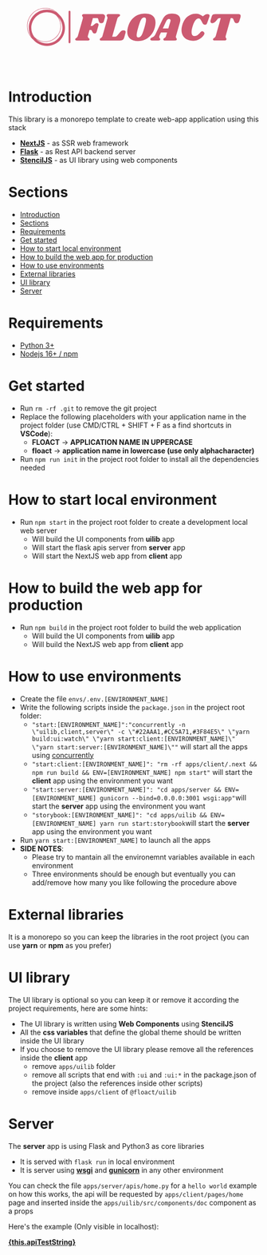 <a href="https://github.com/Flowrome/floact">
<svg width="100%" height="100%" viewBox="0 0 2500 834" version="1.1" xmlns="http://www.w3.org/2000/svg" fill-rule="evenodd" clip-rule="evenodd" stroke-linejoin="round" stroke-miterlimit="2">
<g>
<g id="o-0">
<path d="M618.08,264.697c-0,-5.139 -4.171,-9.306 -9.309,-9.306c-5.137,-0 -9.308,4.167 -9.308,9.306l-0,303.942c-0,5.133 4.171,9.306 9.308,9.306c5.138,0 9.309,-4.173 9.309,-9.306l-0,-303.942Z" fill="#cc5a71" />
</g>
<g id="text-0">
<path d="M932.091,289.348c9.713,0 17.271,2.1 22.679,6.3c5.355,4.2 8.03,9.975 8.03,17.325c-0,3.671 -0.525,7.217 -1.575,10.63l-10.238,36.612c-1.833,6.825 -4.854,11.679 -9.054,14.567c-4.2,2.887 -9.708,4.333 -16.533,4.333c-6.563,0 -11.813,-1.392 -15.75,-4.175c-3.938,-2.729 -6.825,-7.246 -8.659,-13.542l-6.3,-22.441c-1.05,-3.938 -2.362,-6.563 -3.937,-7.875c-1.575,-1.313 -4.854,-1.967 -9.842,-1.967l-39.371,-0l-22.046,77.95l7.48,-0c3.675,-0 6.904,-0.525 9.683,-1.575c2.729,-1.05 5.671,-3.017 8.821,-5.904l12.204,-10.238c4.462,-3.937 8.479,-6.771 12.046,-8.504c3.516,-1.679 7.246,-2.517 11.183,-2.517c4.988,0 9.133,1.442 12.438,4.33c3.258,2.887 4.883,6.954 4.883,12.204c-0,2.1 -0.392,4.591 -1.179,7.479l-17.325,59.842c-3.938,12.862 -11.021,19.291 -21.259,19.291c-8.4,0 -14.962,-4.329 -19.687,-12.991l-7.083,-13.384c-1.838,-3.675 -3.546,-6.037 -5.121,-7.087c-1.575,-1.05 -3.938,-1.575 -7.084,-1.575l-11.42,-0l-16.534,58.662c-0.525,1.575 -0.787,3.671 -0.787,6.296c-0,3.675 0.866,6.696 2.6,9.059c1.679,2.362 4.225,4.854 7.637,7.479c2.888,2.362 4.854,4.279 5.904,5.745c1.05,1.421 1.575,3.18 1.575,5.28c0,4.72 -2.1,8.004 -6.3,9.841c-4.2,1.838 -10.366,2.754 -18.504,2.754l-98.816,0c-6.825,0 -11.942,-1.258 -15.355,-3.779c-3.412,-2.466 -4.595,-5.933 -3.545,-10.391c0.525,-2.363 1.495,-4.28 2.916,-5.75c1.467,-1.417 3.646,-3.046 6.534,-4.884c4.462,-2.625 8.004,-5.379 10.629,-8.266c2.625,-2.888 4.725,-7.35 6.3,-13.384l48.425,-169.687c1.05,-3.413 1.575,-6.559 1.575,-9.446c-0,-3.15 -0.446,-5.775 -1.338,-7.875c-0.946,-2.1 -2.337,-4.329 -4.175,-6.692c-2.362,-3.412 -3.541,-6.171 -3.541,-8.271c-0,-0.787 0.262,-2.229 0.787,-4.329c1.05,-3.412 3.413,-5.825 7.088,-7.246c3.67,-1.466 9.054,-2.204 16.141,-2.204l174.8,0Zm213.384,160.629c7.35,0 12.916,1.496 16.695,4.488c3.83,3.046 5.746,7.325 5.746,12.837c0,2.363 -0.391,4.988 -1.179,7.875l-12.992,46.063c-3.412,11.283 -8.216,19.158 -14.412,23.621c-6.142,4.462 -15.246,6.691 -27.321,6.691l-185.037,0c-5.513,0 -9.792,-0.916 -12.838,-2.754c-2.992,-1.837 -4.487,-4.333 -4.487,-7.483c-0,-1.571 0.395,-3.279 1.183,-5.117c0.787,-2.1 2.1,-3.883 3.937,-5.354c1.838,-1.417 3.805,-2.783 5.905,-4.096c4.2,-2.625 7.612,-5.3 10.237,-8.029c2.625,-2.783 4.854,-7.325 6.692,-13.621l48.029,-169.687c1.05,-3.413 1.575,-6.692 1.575,-9.842c-0,-2.887 -0.471,-5.329 -1.417,-7.321c-0.891,-1.941 -2.125,-4.225 -3.7,-6.85c-2.362,-3.412 -3.541,-6.171 -3.541,-8.271c-0,-0.787 0.262,-2.229 0.787,-4.329c1.05,-3.412 3.333,-5.825 6.85,-7.246c3.567,-1.466 9.029,-2.204 16.375,-2.204l92.521,0c5.512,0 9.762,0.842 12.754,2.521c3.046,1.733 4.567,4.175 4.567,7.325c-0,1.308 -0.392,3.017 -1.179,5.117c-0.788,1.837 -1.917,3.462 -3.388,4.879c-1.417,1.471 -2.729,2.521 -3.933,3.15c-1.159,0.683 -1.996,1.287 -2.521,1.812c-4.2,2.363 -7.613,4.988 -10.238,7.875c-2.625,2.888 -4.854,7.35 -6.691,13.384l-50.788,178.346l24.409,-0c6.037,-0 11.208,-1.05 15.512,-3.15c4.358,-2.1 8.896,-6.034 13.621,-11.809l27.167,-32.283c4.987,-5.775 9.762,-9.975 14.329,-12.6c4.621,-2.625 10.212,-3.938 16.771,-3.938Zm214.566,-166.533c33.071,0 58.925,7.796 77.559,23.388c18.583,15.641 27.875,38.162 27.875,67.558c-0,13.908 -2.075,28.871 -6.221,44.879c-7.875,29.396 -20.079,54.333 -36.613,74.804c-16.537,20.471 -36.221,35.959 -59.054,46.455c-22.837,10.5 -47.637,15.75 -74.412,15.75c-32.809,-0 -58.53,-7.821 -77.163,-23.463c-18.687,-15.592 -28.033,-38.088 -28.033,-67.483c-0,-13.384 2.258,-28.738 6.775,-46.063c7.608,-29.133 19.604,-53.883 35.983,-74.25c16.429,-20.317 35.983,-35.671 58.658,-46.062c22.73,-10.342 47.613,-15.513 74.646,-15.513Zm-7.087,38.583c-7.871,0 -14.984,3.15 -21.338,9.45c-6.246,6.296 -12.466,16.588 -18.662,30.863c-6.142,14.333 -12.754,34.225 -19.842,59.687c-10.496,36.746 -15.746,62.071 -15.746,75.984c0,8.137 1.442,14.041 4.329,17.716c2.888,3.676 7.48,5.513 13.78,5.513c7.875,-0 14.962,-3.229 21.262,-9.688c6.296,-6.404 12.467,-16.691 18.5,-30.866c6.038,-14.171 12.704,-33.725 20,-58.659c10.292,-36.22 15.433,-61.679 15.433,-76.379c0,-8.4 -1.441,-14.433 -4.329,-18.108c-2.887,-3.675 -7.35,-5.513 -13.387,-5.513Zm355.433,49.213l-38.583,133.858c-1.05,3.409 -1.575,6.821 -1.575,10.234c-0,2.887 0.396,5.304 1.183,7.245c0.788,1.996 1.654,3.571 2.596,4.725c0.892,1.205 1.471,2.071 1.733,2.596c2.625,2.625 3.938,5.25 3.938,7.875c-0,0.525 -0.263,1.838 -0.788,3.938c-1.05,3.675 -3.333,6.221 -6.85,7.637c-3.571,1.471 -9.029,2.204 -16.379,2.204l-93.304,0c-5.513,0 -9.767,-0.916 -12.758,-2.754c-3.046,-1.837 -4.567,-4.333 -4.567,-7.483c-0,-1.571 0.396,-3.279 1.183,-5.117c0.788,-2.1 1.913,-3.754 3.384,-4.958c1.416,-1.158 3.437,-2.521 6.062,-4.096c4.2,-2.362 7.613,-4.987 10.238,-7.875c2.625,-2.887 4.854,-7.612 6.691,-14.171l10.238,-33.858l-61.417,-0l-10.629,22.437c-4.463,9.713 -6.696,17.325 -6.696,22.838c0,3.15 0.525,5.696 1.575,7.637c1.05,1.996 2.625,4.042 4.725,6.142c1.838,2.1 3.096,3.883 3.779,5.354c0.629,1.417 0.684,3.309 0.159,5.667c-1.05,3.937 -3.2,6.617 -6.459,8.033c-3.304,1.471 -8.5,2.204 -15.587,2.204l-58.663,0c-6.037,0 -10.629,-1.129 -13.779,-3.383c-3.15,-2.208 -4.725,-5.146 -4.725,-8.821c0,-4.2 1.525,-7.558 4.567,-10.079c2.991,-2.467 7.508,-5.146 13.546,-8.029c7.87,-3.938 14.17,-7.825 18.895,-11.654c4.725,-3.779 8.792,-9.084 12.205,-15.909l70.079,-145.275c10.762,-22.57 23.437,-38.895 38.029,-48.975c14.542,-10.129 33.754,-15.195 57.637,-15.195c26.775,-0 47.509,5.433 62.209,16.3c14.696,10.916 22.046,26.087 22.046,45.512c-0,8.133 -1.313,16.533 -3.938,25.196Zm-170.867,60.629l55.121,0l20.863,-69.292c1.05,-3.15 1.575,-6.429 1.575,-9.841c-0,-4.988 -1.363,-8.742 -4.092,-11.263c-2.783,-2.466 -6.667,-3.7 -11.654,-3.7c-6.3,0 -11.679,1.838 -16.142,5.513c-4.462,3.675 -8.925,10.237 -13.387,19.687l-32.284,68.896Zm303.542,122.046c-22.046,-0 -41.862,-4.067 -59.446,-12.204c-17.587,-8.138 -31.55,-20.159 -41.891,-36.063c-10.392,-15.854 -15.592,-35.066 -15.592,-57.637c-0,-15.75 2.758,-32.809 8.271,-51.184c12.071,-39.366 30.312,-67.791 54.721,-85.275c24.412,-17.425 50.525,-26.141 78.35,-26.141c14.958,-0 28.212,2.233 39.762,6.696c11.546,4.462 22.179,10.891 31.888,19.291l10.629,-8.271c7.087,-5.508 13.071,-9.316 17.954,-11.416c4.829,-2.1 10.262,-3.15 16.3,-3.15c6.562,-0 11.812,1.446 15.746,4.333c3.937,2.888 5.908,7.083 5.908,12.596c0,2.887 -0.525,5.775 -1.575,8.662l-22.05,61.417c-2.358,7.088 -5.167,12.075 -8.425,14.963c-3.304,2.887 -8.242,4.329 -14.8,4.329c-6.825,-0 -12.392,-2.442 -16.696,-7.321c-4.354,-4.829 -9.287,-13.15 -14.8,-24.963c-6.3,-12.337 -11.416,-20.47 -15.354,-24.408c-3.937,-3.937 -9.712,-5.908 -17.325,-5.908c-10.758,-0 -21.129,6.616 -31.1,19.846c-9.975,13.279 -19.029,33.175 -27.167,59.683c-6.825,22.308 -10.237,40.946 -10.237,55.904c-0,13.125 2.496,22.888 7.483,29.292c4.984,6.458 11.679,9.687 20.075,9.687c12.338,0 22.521,-2.758 30.554,-8.271c7.98,-5.512 16.167,-12.991 24.567,-22.441c5.25,-5.771 9.525,-10.05 12.833,-12.834c3.255,-2.729 6.721,-4.091 10.396,-4.091c4.721,-0 9.709,2.358 14.959,7.083c5.25,4.725 7.741,9.45 7.479,14.175c0.262,5.775 -4.384,14.696 -13.938,26.771c-9.604,12.075 -22.858,22.887 -39.762,32.442c-16.954,9.604 -36.192,14.408 -57.717,14.408Zm450.788,-264.567c14.433,0 21.654,5.909 21.654,17.717c-0,3.675 -0.788,8.271 -2.363,13.779l-9.45,31.892c-2.887,9.712 -6.429,16.533 -10.629,20.471c-4.2,3.937 -10.237,5.908 -18.112,5.908c-6.559,-0 -11.625,-1.708 -15.196,-5.121c-3.517,-3.412 -6.85,-8.792 -10,-16.142l-6.692,-16.141c-2.1,-4.988 -4.333,-8.4 -6.692,-10.234c-2.362,-1.837 -6.037,-2.758 -11.025,-2.758l-9.054,0l-50,175.983c-0.787,3.413 -1.183,6.43 -1.183,9.055c-0,3.15 0.446,5.775 1.342,7.875c0.941,2.1 2.333,4.329 4.17,6.691c2.363,3.675 3.542,6.696 3.542,9.059c0,0.525 -0.262,1.837 -0.783,3.933c-1.313,3.412 -3.888,5.908 -7.717,7.483c-3.783,1.575 -9.212,2.363 -16.3,2.363l-92.521,-0c-5.512,-0 -9.787,-0.921 -12.833,-2.759c-2.992,-1.837 -4.488,-4.462 -4.488,-7.875c0,-1.57 0.392,-3.145 1.18,-4.72c1.05,-2.363 2.283,-4.15 3.7,-5.355c1.47,-1.158 3.65,-2.654 6.537,-4.491c3.938,-2.359 7.217,-4.984 9.842,-7.871c2.625,-2.888 4.854,-7.35 6.691,-13.388l49.609,-175.983l-9.054,0c-5.775,0 -10.5,0.921 -14.175,2.758c-3.675,1.834 -7.613,5.246 -11.813,10.234l-12.992,16.141c-6.037,7.088 -11.887,12.388 -17.558,15.905c-5.617,3.57 -11.704,5.358 -18.267,5.358c-6.037,-0 -10.762,-1.575 -14.175,-4.725c-3.412,-3.15 -5.116,-7.483 -5.116,-12.992c-0,-2.625 0.391,-5.512 1.179,-8.662l10.237,-35.829c2.1,-7.346 4.463,-12.938 7.088,-16.771c2.625,-3.779 6.35,-6.534 11.179,-8.267c4.883,-1.679 11.788,-2.521 20.708,-2.521l229.53,0Z" fill="#cc5a71" fill-rule="nonzero" />
</g>
<g>
<path d="M563.554,425.047c-0,-53.925 -23.846,-102.354 -61.508,-135.4c-33.042,-37.662 -81.475,-61.508 -135.396,-61.508c-99.334,0 -180.15,80.817 -180.15,180.15c-0,53.908 23.837,102.333 61.487,135.375c33.046,37.675 81.484,61.529 135.421,61.529c0.35,0 0.696,-0.025 1.046,-0.025c0.35,0 0.696,0.025 1.046,0.025c98.337,0 178.054,-79.716 178.054,-178.054c-0,-0.35 -0.025,-0.696 -0.025,-1.046c-0,-0.35 0.025,-0.696 0.025,-1.046Zm-306.554,89.534c-17.784,-25.046 -28.363,-55.55 -28.579,-88.488c0.566,-85.929 70.1,-155.466 156.033,-156.033c32.937,0.217 63.446,10.796 88.487,28.579c28.709,27.842 46.625,66.742 46.625,109.65c0,84.317 -68.6,152.917 -152.916,152.917c-42.909,-0 -81.809,-17.917 -109.65,-46.625Zm-66.313,-106.292c0,-97.025 78.938,-175.962 175.963,-175.962c41.3,-0 79.287,14.337 109.346,38.254c-27.08,-16.292 -58.755,-25.684 -92.588,-25.684c-99.333,0 -180.15,80.817 -180.15,180.15c0,33.825 9.388,65.492 25.671,92.567c-23.908,-30.05 -38.242,-68.033 -38.242,-109.325Zm192.721,171.767c-42.233,-0 -80.554,-16.988 -108.529,-44.471c25.862,18.725 57.575,29.808 91.771,29.808c86.629,0 157.104,-70.475 157.104,-157.104c-0,-34.196 -11.083,-65.908 -29.808,-91.771c27.483,27.975 44.47,66.296 44.47,108.529c0,85.471 -69.537,155.009 -155.008,155.009Z" fill="#cc5a71" fill-rule="nonzero" />
</g>
</g>
</svg>
</a>

# Introduction

This library is a monorepo template to create web-app application using this stack

- **[NextJS](https://nextjs.org/)** - as SSR web framework
- **[Flask](https://flask.palletsprojects.com/en/2.2.x/)** - as Rest API backend server
- **[StencilJS](https://stenciljs.com/)** - as UI library using web components

# Sections

- [Introduction](#introduction)
- [Sections](#sections)
- [Requirements](#requirements)
- [Get started](#get-started)
- [How to start local environment](#how-to-start-local-environment)
- [How to build the web app for production](#how-to-build-the-web-app-for-production)
- [How to use environments](#how-to-use-environments)
- [External libraries](#external-libraries)
- [UI library](#ui-library)
- [Server](#server)

<div id="requirements"></div>

# Requirements

- [Python 3+](https://www.python.org/downloads/)
- [Nodejs 16+ / npm](https://nodejs.org/en/)

<div id="get-started"></div>

# Get started

- Run `rm -rf .git` to remove the git project
- Replace the following placeholders with your application name in the project folder (use CMD/CTRL + SHIFT + F as a find shortcuts in **VSCode**):
  - **FLOACT** -> **APPLICATION NAME IN UPPERCASE**
  - **floact** -> **application name in lowercase (use only alphacharacter)**
- Run `npm run init` in the project root folder to install all the dependencies needed

<div id="how-to-start-local-environemt"></div>

# How to start local environment

- Run `npm start` in the project root folder to create a development local web server
  - Will build the UI components from **uilib** app
  - Will start the flask apis server from **server** app
  - Will start the NextJS web app from **client** app

<div id="how-to-build-the-web-app-for-production"></div>

# How to build the web app for production

- Run `npm build` in the project root folder to build the web application
  - Will build the UI components from **uilib** app
  - Will build the NextJS web app from **client** app

<div id="how-to-use-environments"></div>

# How to use environments

- Create the file `envs/.env.[ENVIRONMENT_NAME]`
- Write the following scripts inside the `package.json` in the project root folder:
  - `"start:[ENVIRONMENT_NAME]":"concurrently -n \"uilib,client,server\" -c \"#22AAA1,#CC5A71,#3F84E5\" \"yarn build:ui:watch\" \"yarn start:client:[ENVIRONMENT_NAME]\" \"yarn start:server:[ENVIRONMENT_NAME]\""` will start all the apps using [concurrently](https://www.npmjs.com/package/concurrently)
  - `"start:client:[ENVIRONMENT_NAME]": "rm -rf apps/client/.next && npm run build && ENV=[ENVIRONMENT_NAME] npm start"` will start the **client** app using the environment you want
  - `"start:server:[ENVIRONMENT_NAME]": "cd apps/server && ENV=[ENVIRONMENT_NAME] gunicorn --bind=0.0.0.0:3001 wsgi:app"`will start the **server** app using the environment you want
  - `"storybook:[ENVIRONMENT_NAME]": "cd apps/uilib && ENV=[ENVIRONMENT_NAME] yarn run start:storybook`will start the **server** app using the environment you want
- Run `yarn start:[ENVIRONMENT_NAME]` to launch all the apps
- **SIDE NOTES**:
  - Please try to mantain all the environemnt variables available in each environment
  - Three environments should be enough but eventually you can add/remove how many you like following the procedure above

<div id="external-libraries"></div>

# External libraries

It is a monorepo so you can keep the libraries in the root project (you can use **yarn** or **npm** as you prefer)

<div id="ui-library"></div>

# UI library

The UI library is optional so you can keep it or remove it according the project requirements, here are some hints:

- The UI library is written using **Web Components** using **StencilJS**
- All the **css variables** that define the global theme should be written inside the UI library
- If you choose to remove the UI library please remove all the references inside the **client** app
  - remove `apps/uilib` folder
  - remove all scripts that end with `:ui` and `:ui:*` in the package.json of the project (also the references inside other scripts)
  - remove inside `apps/client` of `@floact/uilib`

<div id="server"></div>

# Server

The **server** app is using Flask and Python3 as core libraries

- It is served with `flask run` in local environment
- It is server using **[wsgi](https://flask.palletsprojects.com/en/2.2.x/deploying/)** and **[gunicorn](https://gunicorn.org/)** in any other environment

You can check the file `apps/server/apis/home.py` for a `hello world` example on how this works, the api will be requested by `apps/client/pages/home` page and inserted inside the `apps/uilib/src/components/doc` component as a props

Here's the example (Only visible in localhost):

**[{this.apiTestString}](http://localhost:3001/api/home/)**
